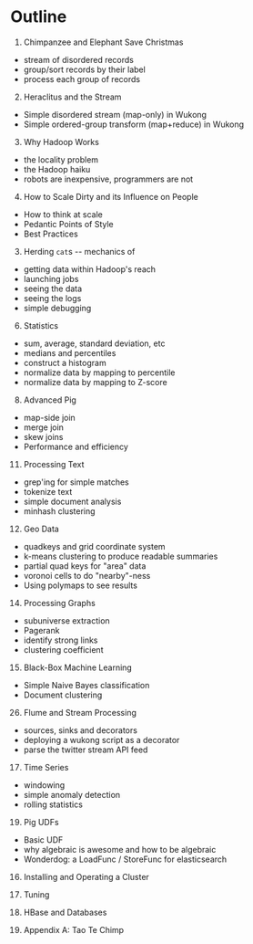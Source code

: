 # Outline

1.	 Chimpanzee and Elephant Save Christmas
  - stream of disordered records
  - group/sort records by their label
  - process each group of records
2.	 Heraclitus and the Stream
  - Simple disordered stream (map-only) in Wukong
  - Simple ordered-group transform (map+reduce) in Wukong
3.	 Why Hadoop Works
  - the locality problem
  - the Hadoop haiku
  - robots are inexpensive, programmers are not
4.	 How to Scale Dirty and its Influence on People
  - How to think at scale
  -	Pedantic Points of Style 
  - Best Practices
3. 	Herding `cat`s -- mechanics of 
  - getting data within Hadoop's reach
  - launching jobs
  - seeing the data
  - seeing the logs
  - simple debugging
6.	 Statistics
  - sum, average, standard deviation, etc
  - medians and percentiles
  - construct a histogram
  - normalize data by mapping to percentile
  - normalize data by mapping to Z-score
8.	 Advanced Pig
  - map-side join
  - merge join
  - skew joins
  - Performance and efficiency
11.	 Processing Text
  - grep'ing for simple matches
  - tokenize text
  - simple document analysis
  - minhash clustering
12.	 Geo Data
  - quadkeys and grid coordinate system
  - k-means clustering to produce readable summaries
  - partial quad keys for "area" data
  - voronoi cells to do "nearby"-ness
  - Using polymaps to see results
14.	 Processing Graphs
  - subuniverse extraction
  - Pagerank
  - identify strong links
  - clustering coefficient
15.	 Black-Box Machine Learning
  - Simple Naive Bayes classification
  - Document clustering
26.	 Flume and Stream Processing
  - sources, sinks and decorators
  - deploying a wukong script as a decorator
  - parse the twitter stream API feed
17.	 Time Series
  - windowing
  - simple anomaly detection
  - rolling statistics
19.	 Pig UDFs
  - Basic UDF
  - why algebraic is awesome and how to be algebraic
  - Wonderdog: a LoadFunc / StoreFunc for elasticsearch 
16.	 Installing and Operating a Cluster
17.	 Tuning
18.	 HBase and Databases

99.   Appendix A: Tao Te Chimp
